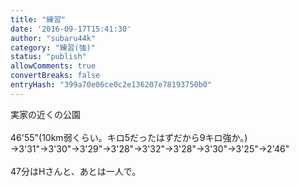 ```yaml
---
title: "練習"
date: '2016-09-17T15:41:30'
author: "subaru44k"
category: "練習(強)"
status: "publish"
allowComments: true
convertBreaks: false
entryHash: "399a70e06ce0c2e136207e78193750b0"
---
```

実家の近くの公園<br>
<br>
46'55"(10km弱くらい。キロ5だったはずだから9キロ強か。)<br>
→3'31"→3'30"→3'29"→3'28"→3'32"→3'28"→3'30"→3'25"→2'46"<br>
<br>
47分はHさんと、あとは一人で。
